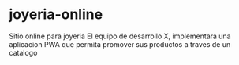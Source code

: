 # joyeria-online
Sitio online para joyeria
El equipo de desarrollo X, implementara una aplicacion PWA que permita promover sus productos a traves de un catalogo
